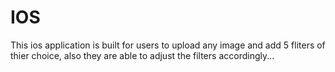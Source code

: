 # IOS

This ios application is built for users to upload any image and add 5 fliters of thier choice, also they are able to adjust the filters accordingly... 
